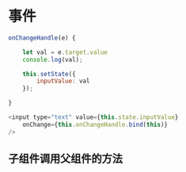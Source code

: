 # 事件



```js
onChangeHandle(e) {

    let val = e.target.value
    console.log(val);

    this.setState({
        inputValue: val
    });

}

<input type="text" value={this.state.inputValue}
    onChange={this.onChangeHandle.bind(this)}
/>
```



## 子组件调用父组件的方法










